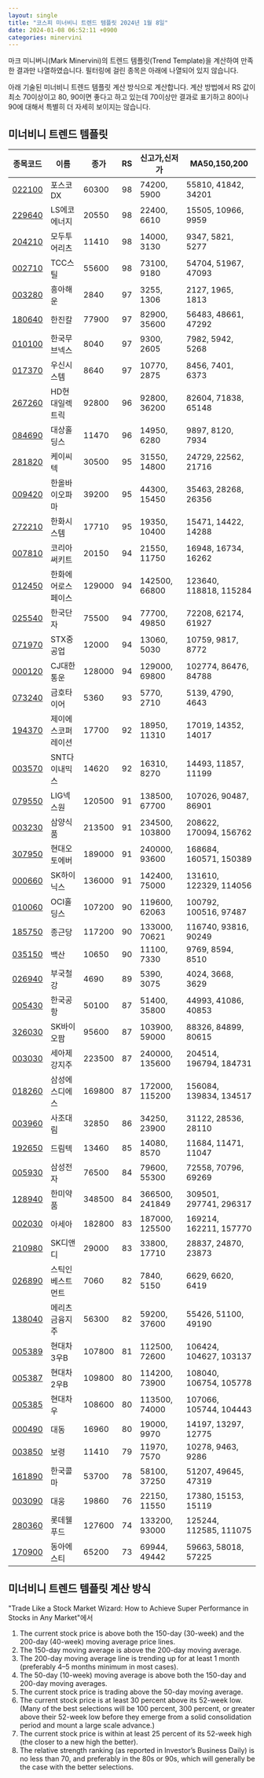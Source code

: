 ```yaml
---
layout: single
title: "코스피 미너비니 트렌드 템플릿 2024년 1월 8일"
date: 2024-01-08 06:52:11 +0900
categories: minervini
---
```

마크 미니버니(Mark Minervini)의 트렌드 템플릿(Trend Template)을 계산하여 만족한 결과만 나열하였습니다. 필터링에 걸린 종목은 아래에 나열되어 있지 않습니다.

아래 기술된 미너비니 트렌드 템플릿 계산 방식으로 계산합니다. 계산 방법에서 RS 값이 최소 70이상이고 80, 90이면 좋다고 하고 있는데 70이상만 결과로 표기하고 80이나 90에 대해서 특별히 더 자세히 보이지는 않습니다.

## 미너비니 트렌드 템플릿

|종목코드|이름|종가|RS|신고가,신저가|MA50,150,200|
|------|---|---|--|---------|------------|
|[022100](https://finance.daum.net/quotes/A022100)|포스코DX|60300|98|74200, 5900|55810, 41842, 34201|
|[229640](https://finance.daum.net/quotes/A229640)|LS에코에너지|20550|98|22400, 6610|15505, 10966, 9959|
|[204210](https://finance.daum.net/quotes/A204210)|모두투어리츠|11410|98|14000, 3130|9347, 5821, 5277|
|[002710](https://finance.daum.net/quotes/A002710)|TCC스틸|55600|98|73100, 9180|54704, 51967, 47093|
|[003280](https://finance.daum.net/quotes/A003280)|흥아해운|2840|97|3255, 1306|2127, 1965, 1813|
|[180640](https://finance.daum.net/quotes/A180640)|한진칼|77900|97|82900, 35600|56483, 48661, 47292|
|[010100](https://finance.daum.net/quotes/A010100)|한국무브넥스|8040|97|9300, 2605|7982, 5942, 5268|
|[017370](https://finance.daum.net/quotes/A017370)|우신시스템|8640|97|10770, 2875|8456, 7401, 6373|
|[267260](https://finance.daum.net/quotes/A267260)|HD현대일렉트릭|92800|96|92800, 36200|82604, 71838, 65148|
|[084690](https://finance.daum.net/quotes/A084690)|대상홀딩스|11470|96|14950, 6280|9897, 8120, 7934|
|[281820](https://finance.daum.net/quotes/A281820)|케이씨텍|30500|95|31550, 14800|24729, 22562, 21716|
|[009420](https://finance.daum.net/quotes/A009420)|한올바이오파마|39200|95|44300, 15450|35463, 28268, 26356|
|[272210](https://finance.daum.net/quotes/A272210)|한화시스템|17710|95|19350, 10400|15471, 14422, 14288|
|[007810](https://finance.daum.net/quotes/A007810)|코리아써키트|20150|94|21550, 11750|16948, 16734, 16262|
|[012450](https://finance.daum.net/quotes/A012450)|한화에어로스페이스|129000|94|142500, 66800|123640, 118818, 115284|
|[025540](https://finance.daum.net/quotes/A025540)|한국단자|75500|94|77700, 49850|72208, 62174, 61927|
|[071970](https://finance.daum.net/quotes/A071970)|STX중공업|12000|94|13060, 5030|10759, 9817, 8772|
|[000120](https://finance.daum.net/quotes/A000120)|CJ대한통운|128000|94|129000, 69800|102774, 86476, 84788|
|[073240](https://finance.daum.net/quotes/A073240)|금호타이어|5360|93|5770, 2710|5139, 4790, 4643|
|[194370](https://finance.daum.net/quotes/A194370)|제이에스코퍼레이션|17700|92|18950, 11310|17019, 14352, 14017|
|[003570](https://finance.daum.net/quotes/A003570)|SNT다이내믹스|14620|92|16310, 8270|14493, 11857, 11199|
|[079550](https://finance.daum.net/quotes/A079550)|LIG넥스원|120500|91|138500, 67700|107026, 90487, 86901|
|[003230](https://finance.daum.net/quotes/A003230)|삼양식품|213500|91|234500, 103800|208622, 170094, 156762|
|[307950](https://finance.daum.net/quotes/A307950)|현대오토에버|189000|91|240000, 93600|168684, 160571, 150389|
|[000660](https://finance.daum.net/quotes/A000660)|SK하이닉스|136000|91|142400, 75000|131610, 122329, 114056|
|[010060](https://finance.daum.net/quotes/A010060)|OCI홀딩스|107200|90|119600, 62063|100792, 100516, 97487|
|[185750](https://finance.daum.net/quotes/A185750)|종근당|117200|90|133000, 70621|116740, 93816, 90249|
|[035150](https://finance.daum.net/quotes/A035150)|백산|10650|90|11100, 7330|9769, 8594, 8510|
|[026940](https://finance.daum.net/quotes/A026940)|부국철강|4690|89|5390, 3075|4024, 3668, 3629|
|[005430](https://finance.daum.net/quotes/A005430)|한국공항|50100|87|51400, 35800|44993, 41086, 40853|
|[326030](https://finance.daum.net/quotes/A326030)|SK바이오팜|95600|87|103900, 59000|88326, 84899, 80615|
|[003030](https://finance.daum.net/quotes/A003030)|세아제강지주|223500|87|240000, 135600|204514, 196794, 184731|
|[018260](https://finance.daum.net/quotes/A018260)|삼성에스디에스|169800|87|172000, 115200|156084, 139834, 134517|
|[003960](https://finance.daum.net/quotes/A003960)|사조대림|32850|86|34250, 23900|31122, 28536, 28110|
|[192650](https://finance.daum.net/quotes/A192650)|드림텍|13460|85|14080, 8570|11684, 11471, 11047|
|[005930](https://finance.daum.net/quotes/A005930)|삼성전자|76500|84|79600, 55300|72558, 70796, 69269|
|[128940](https://finance.daum.net/quotes/A128940)|한미약품|348500|84|366500, 241849|309501, 297741, 296317|
|[002030](https://finance.daum.net/quotes/A002030)|아세아|182800|83|187000, 125500|169214, 162211, 157770|
|[210980](https://finance.daum.net/quotes/A210980)|SK디앤디|29000|83|33800, 17710|28837, 24870, 23873|
|[026890](https://finance.daum.net/quotes/A026890)|스틱인베스트먼트|7060|82|7840, 5150|6629, 6620, 6419|
|[138040](https://finance.daum.net/quotes/A138040)|메리츠금융지주|56300|82|59200, 37600|55426, 51100, 49190|
|[005389](https://finance.daum.net/quotes/A005389)|현대차3우B|107800|81|112500, 72600|106424, 104627, 103137|
|[005387](https://finance.daum.net/quotes/A005387)|현대차2우B|109800|80|114200, 73900|108040, 106754, 105778|
|[005385](https://finance.daum.net/quotes/A005385)|현대차우|108600|80|113500, 74000|107066, 105744, 104443|
|[000490](https://finance.daum.net/quotes/A000490)|대동|16960|80|19000, 9970|14197, 13297, 12775|
|[003850](https://finance.daum.net/quotes/A003850)|보령|11410|79|11970, 7570|10278, 9463, 9286|
|[161890](https://finance.daum.net/quotes/A161890)|한국콜마|53700|78|58100, 37250|51207, 49645, 47319|
|[003090](https://finance.daum.net/quotes/A003090)|대웅|19860|76|22150, 11550|17380, 15153, 15119|
|[280360](https://finance.daum.net/quotes/A280360)|롯데웰푸드|127600|74|133200, 93000|125244, 112585, 111075|
|[170900](https://finance.daum.net/quotes/A170900)|동아에스티|65200|73|69944, 49442|59663, 58018, 57225|

## 미너비니 트렌드 템플릿 계산 방식

"Trade Like a Stock Market Wizard: How to Achieve Super Performance in Stocks in Any Market"에서

 1. The current stock price is above both the 150-day (30-week) and the 200-day (40-week) moving average price lines.
 1. The 150-day moving average is above the 200-day moving average.
 1. The 200-day moving average line is trending up for at least 1 month (preferably 4–5 months minimum in most cases).
 1. The 50-day (10-week) moving average is above both the 150-day and 200-day moving averages.
 1. The current stock price is trading above the 50-day moving average.
 1. The current stock price is at least 30 percent above its 52-week low. (Many of the best selections will be 100 percent, 300 percent, or greater above their 52-week low before they emerge from a solid consolidation period and mount a large scale advance.)
 1. The current stock price is within at least 25 percent of its 52-week high (the closer to a new high the better).
 1. The relative strength ranking (as reported in Investor’s Business Daily) is no less than 70, and preferably in the 80s or 90s, which will generally be the case with the better selections.
